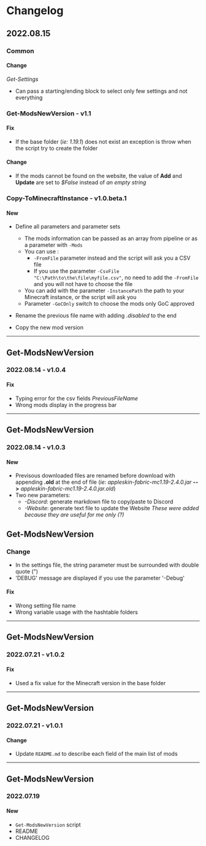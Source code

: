 # Changelog

## 2022.08.15

### Common

#### Change

*Get-Settings*

- Can pass a starting/ending block to select only few settings and not everything

### Get-ModsNewVersion - v1.1

#### Fix

- If the base folder (*ie: 1.19.1*) does not exist an exception is throw when the script try to create the folder

#### Change

- If the mods cannot be found on the website, the value of **Add** and **Update** are set to *$False* instead of *an empty string*

### Copy-ToMinecraftInstance - v1.0.beta.1

#### New

- Define all parameters and parameter sets

  - The mods information can be passed as an array from pipeline or as a parameter with `-Mods`
  - You can use :
    - `-FromFile` parameter instead and the script will ask you a CSV file
    - If you use the parameter `-CsvFile "C:\Path\to\the\file\myfile.csv"`, no need to add the `-FromFile` and you will not have to choose the file
  - You can add with the parameter `-InstancePath` the path to your Minecraft instance, or the script will ask you
  - Parameter `-GoCOnly` switch to choose the mods only GoC approved

- Rename the previous file name with adding *.disabled* to the end
- Copy the new mod version

---

## Get-ModsNewVersion

### 2022.08.14 - v1.0.4

#### Fix

- Typing error for the csv fields *PreviousFileName*
- Wrong mods display in the progress bar

---

## Get-ModsNewVersion

### 2022.08.14 - v1.0.3

#### New

- Previsous downloaded files are renamed before download with appending **.old** at the end of file (*ie*: *appleskin-fabric-mc1.19-2.4.0.jar* **-->** *appleskin-fabric-mc1.19-2.4.0.jar.old*)
- Two new parameters:
  - *-Discord*: generate markdown file to copy/paste to Discord
  - *-Website*: generate text file to update the Website
    *These were added because they are useful for me only (?)*

## Get-ModsNewVersion

### Change

- In the settings file, the string parameter must be surrounded with double quote (")
- 'DEBUG' message are displayed if you use the parameter '-Debug'

#### Fix

- Wrong setting file name
- Wrong variable usage with the hashtable folders

---

## Get-ModsNewVersion

### 2022.07.21 - v1.0.2

#### Fix

- Used a fix value for the Minecraft version in the base folder

---

## Get-ModsNewVersion

### 2022.07.21 - v1.0.1

#### Change

- Update `README.md` to describe each field of the main list of mods

---

## Get-ModsNewVersion

### 2022.07.19

#### New

- `Get-ModsNewVersion` script
- README
- CHANGELOG

